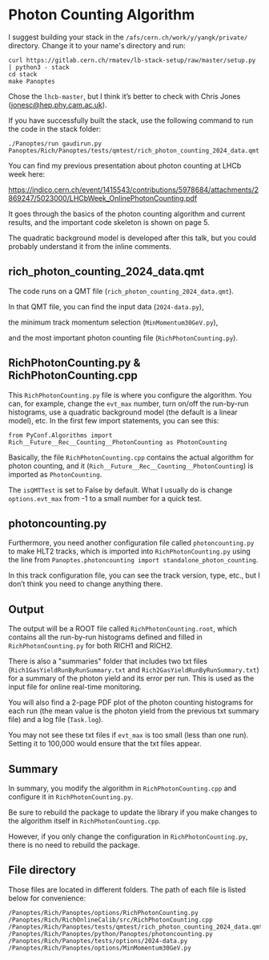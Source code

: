 # Photon Counting Algorithm

I suggest building your stack in the ```/afs/cern.ch/work/y/yangk/private/``` directory. Change it to your name's directory and run:
```
curl https://gitlab.cern.ch/rmatev/lb-stack-setup/raw/master/setup.py | python3 - stack
cd stack
make Panoptes
```
Chose the ```lhcb-master```, but I think it’s better to check with Chris Jones  (jonesc@hep.phy.cam.ac.uk).

If you have successfully built the stack, use the following command to run the code in the stack folder:
```
./Panoptes/run gaudirun.py Panoptes/Rich/Panoptes/tests/qmtest/rich_photon_counting_2024_data.qmt
```
You can find my previous presentation about photon counting at LHCb week here:

https://indico.cern.ch/event/1415543/contributions/5978684/attachments/2869247/5023000/LHCbWeek_OnlinePhotonCounting.pdf

It goes through the basics of the photon counting algorithm and current results, and the important code skeleton is shown on page 5.

The quadratic background model is developed after this talk, but you could probably understand it from the inline comments.

## rich_photon_counting_2024_data.qmt

The code runs on a QMT file (```rich_photon_counting_2024_data.qmt```).

In that QMT file, you can find the input data (```2024-data.py```),

the minimum track momentum selection (```MinMomentum30GeV.py```),

and the most important photon counting file (```RichPhotonCounting.py```).

## RichPhotonCounting.py & RichPhotonCounting.cpp
This ```RichPhotonCounting.py``` file is where you configure the algorithm. You can, for example, change the ```evt_max``` number, turn on/off the run-by-run histograms, use a quadratic background model (the default is a linear model), etc. In the first few import statements, you can see this: 
```
from PyConf.Algorithms import Rich__Future__Rec__Counting__PhotonCounting as PhotonCounting
```
Basically, the file ```RichPhotonCounting.cpp``` contains the actual algorithm for photon counting, and it (```Rich__Future__Rec__Counting__PhotonCounting```) is imported as ```PhotonCounting```.

The ```isQMTTest``` is set to False by default. What I usually do is change ```options.evt_max``` from -1 to a small number for a quick test.

## photoncounting.py
Furthermore, you need another configuration file called ```photoncounting.py``` to make HLT2 tracks, which is imported into ```RichPhotonCounting.py``` using the line from ```Panoptes.photoncounting import standalone_photon_counting```. 

In this track configuration file, you can see the track version, type, etc., but I don’t think you need to change anything there.

## Output
The output will be a ROOT file called ```RichPhotonCounting.root```, which contains all the run-by-run histograms defined and filled in ```RichPhotonCounting.py``` for both RICH1 and RICH2.

There is also a "summaries" folder that includes two txt files (```Rich1GasYieldRunByRunSummary.txt``` and ```Rich2GasYieldRunByRunSummary.txt```) for a summary of the photon yield and its error per run. This is used as the input file for online real-time monitoring.

You will also find a 2-page PDF plot of the photon counting histograms for each run (the mean value is the photon yield from the previous txt summary file) and a log file (```Task.log```).

You may not see these txt files if ```evt_max``` is too small (less than one run). Setting it to 100,000 would ensure that the txt files appear.

## Summary
In summary, you modify the algorithm in ```RichPhotonCounting.cpp``` and configure it in ```RichPhotonCounting.py```. 

Be sure to rebuild the package to update the library if you make changes to the algorithm itself in ```RichPhotonCounting.cpp```. 

However, if you only change the configuration in ```RichPhotonCounting.py```, there is no need to rebuild the package.

## File directory
Those files are located in different folders. The path of each file is listed below for convenience:
```
/Panoptes/Rich/Panoptes/options/RichPhotonCounting.py
/Panoptes/Rich/RichOnlineCalib/src/RichPhotonCounting.cpp
/Panoptes/Rich/Panoptes/tests/qmtest/rich_photon_counting_2024_data.qmt
/Panoptes/Rich/Panoptes/python/Panoptes/photoncounting.py
/Panoptes/Rich/Panoptes/tests/options/2024-data.py
/Panoptes/Rich/Panoptes/options/MinMomentum30GeV.py
```
